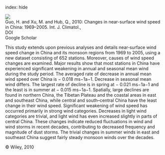 index: hide

<div class="Citation">
    <div class="Citation-thumb CitationThumb-linked"  data-href="https://doi.org/10.1002/joc.2091">
      <img src="https://static.claimspace.cloud/climate-study-static/refs/thumbs/2/Guo_et_al_2010-thumb.png" />
    </div>

  <div class="Citation-body">
    <div class="Citation-text">Guo, H. and Xu, M. and Hub, Q., 2010: Changes in near-surface wind speed in China: 1969–2005. <span class="Article-journal">Int. J. Climatol., </span><span class="Article-volume"></span></div>
    <div class="Citation-links">
      <div class="CitationLink" data-href="https://doi.org/10.1002/joc.2091">
        <div class="CitationLink-icon CitationLink-Doi"></div>
        <div class="CitationLink-text">DOI</div>
      </div>
      <div class="CitationLink" data-href="https://scholar.google.com/scholar?q=10.1002/joc.2091">
        <div class="CitationLink-icon CitationLink-Scholar"></div>
        <div class="CitationLink-text">Google Scholar</div>
      </div>
    </div>
  </div>
</div>

This study extends upon previous analyses and details near‐surface wind speed change in China and its monsoon regions from 1969 to 2005, using a new dataset consisting of 652 stations. Moreover, causes of wind speed changes are examined. Major results show that most stations in China have experienced significant weakening in annual and seasonal mean wind during the study period. The averaged rate of decrease in annual mean wind speed over China is − 0.018 ms−1a−1. Decrease in seasonal mean wind differs. The largest rate of decline is in spring at − 0.021 ms−1a−1 and the least is in summer at − 0.015 ms−1a−1. Spatially, large declines are found in northern China, the Tibetan Plateau and the coastal areas in east and southeast China, while central and south–central China have the least change in their wind speed. Significant weakening of wind speed has occurred primarily in strong wind categories. Decreases in light wind categories are trivial, and light wind has even increased slightly in parts of central China. These changes indicate reduced fluctuations in wind and wind storms in recent decades, contributing to decreased frequency and magnitude of dust storms. The trivial changes in summer winds in east and southeast China suggest fairly steady monsoon winds over the decades.

<div class="Citation-copy">
&copy; Wiley, 2010
</div>